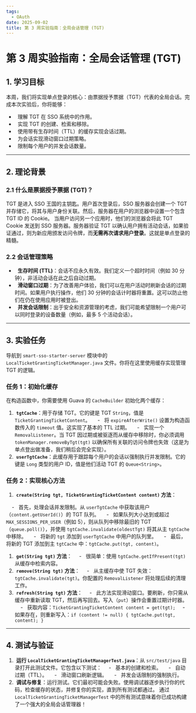 ```yaml
---
tags:
  - OAuth
date: 2025-09-02
title: 第 3 周实验指南：全局会话管理 (TGT)
---
```


# 第 3 周实验指南：全局会话管理 (TGT)
## 1. 学习目标
本周，我们将实现单点登录的核心：由票据授予票据（TGT）代表的全局会话。完成本次实验后，你将能够：
-   理解 TGT 在 SSO 系统中的作用。
-   实现 TGT 的创建、检索和移除。
-   使用带有生存时间（TTL）的缓存实现会话过期。
-   为会话实现滑动窗口过期策略。
-   限制每个用户的并发会话数量。

---
## 2. 理论背景

### 2.1 什么是票据授予票据 (TGT)？
TGT 是进入 SSO 王国的主钥匙。用户首次登录后，SSO 服务器会创建一个 TGT 并存储它，将其与用户身份关联。然后，服务器在用户的浏览器中设置一个包含 TGT ID 的 Cookie。
当用户访问另一个应用时，他们的浏览器会将此 TGT Cookie 发送到 SSO 服务器。服务器验证 TGT 以确认用户拥有活动会话，如果验证通过，则为新应用颁发访问令牌，而**无需再次请求用户登录**。这就是单点登录的精髓。
### 2.2 会话管理策略
-   **生存时间 (TTL)**：会话不应永久有效。我们定义一个超时时间（例如 30 分钟），非活动会话在此之后自动过期。
-   **滑动窗口过期**：为了改善用户体验，我们可以在用户活动时刷新会话的过期时间。如果用户执行操作，他们 30 分钟的会话计时器将重置。这可以防止他们在仍在使用应用时被登出。
-   **并发会话限制**：出于安全和资源管理的考虑，我们可能希望限制一个用户可以同时登录的设备数量（例如，最多 5 个活动会话）。
---
## 3. 实验任务
导航到 `smart-sso-starter-server` 模块中的 `LocalTicketGrantingTicketManager.java` 文件。你将在这里使用缓存实现管理 TGT 的逻辑。
### 任务 1：初始化缓存
在构造函数中，你需要使用 Guava 的 `CacheBuilder` 初始化两个缓存：
1.  **`tgtCache`**：用于存储 TGT。它的键是 TGT `String`，值是 `TicketGrantingTicketContent`。
    -   将 `expireAfterWrite()` 设置为构造函数传入的 `timeout` 值。这实现了基本的 TTL 过期。
    -   实现一个 `RemovalListener`。当 TGT 因过期或被驱逐而从缓存中移除时，你必须调用 `tokenManager.removeByTgt(tgt)` 以确保所有关联的访问令牌也失效（这是为单点登出做准备，我们稍后会完全实现）。
1.  **`userTgtCache`**：此缓存用于跟踪每个用户的会话以强制执行并发限制。它的键是 `Long` 类型的用户 ID，值是他们活动 TGT 的 `Queue<String>`。
### 任务 2：实现核心方法
1.  **`create(String tgt, TicketGrantingTicketContent content)` 方法**：

    -   首先，处理会话并发限制。从 `userTgtCache` 中获取该用户（`content.getUserId()`）的 TGT 队列。
    -   如果队列大小达到或超过 `MAX_SESSIONS_PER_USER`（例如 5），则从队列中移除最旧的 TGT（`queue.poll()`），并使用 `tgtCache.invalidate(oldestTgt)` 将其从主 `tgtCache` 中移除。
    -   将新的 `tgt` 添加到 `userTgtCache` 中用户的队列里。
    -   最后，将新的 TGT 添加到主 `tgtCache` 中：`tgtCache.put(tgt, content)`。
1.  **`get(String tgt)` 方法**：
    -   很简单：使用 `tgtCache.getIfPresent(tgt)` 从缓存中检索内容。
1.  **`remove(String tgt)` 方法**：
    -   从主缓存中使 TGT 失效：`tgtCache.invalidate(tgt)`。你配置的 `RemovalListener` 将处理后续的清理工作。
1.  **`refresh(String tgt)` 方法**：
    -   此方法实现滑动窗口。要刷新，你只需从缓存中重新读取 TGT，然后再写回去。写入（`put`）操作会重置过期计时器。
    -   获取内容：`TicketGrantingTicketContent content = get(tgt);`
    -   如果存在，则重新写入：`if (content != null) { tgtCache.put(tgt, content); }`

---
## 4. 测试与验证

1.  **运行 `LocalTicketGrantingTicketManagerTest.java`**：从 `src/test/java` 目录打开此测试文件。它包含以下测试：
    -   基本的创建和检索。
    -   自动过期（TTL）。
    -   滑动窗口刷新逻辑。
    -   并发会话限制的强制执行。
1.  **调试与修复**：运行测试。它们最初可能会失败。使用调试器逐步执行你的代码，检查缓存的状态，并修复你的实现，直到所有测试都通过。
通过 `LocalTicketGrantingTicketManagerTest` 中的所有测试意味着你已成功构建了一个强大的全局会话管理器！